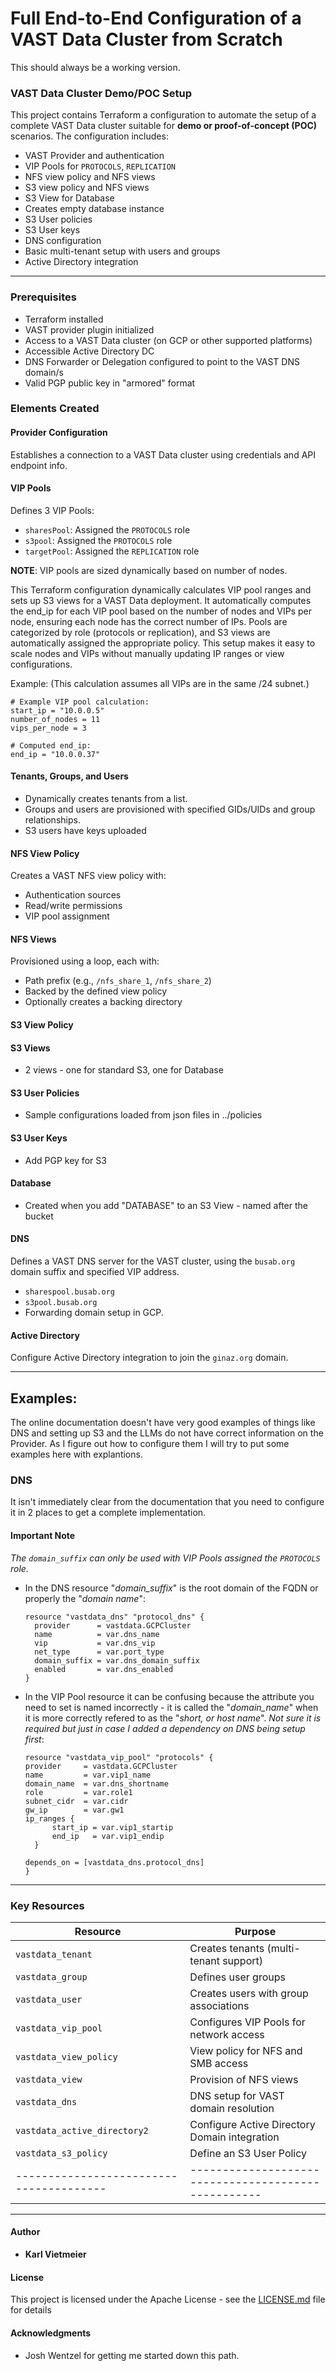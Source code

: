 # Full End-to-End Configuration of a VAST Data Cluster from Scratch

This should always be a working version.


### VAST Data Cluster Demo/POC Setup

This project contains Terraform a configuration to automate the setup of a complete VAST Data cluster suitable for **demo or proof-of-concept (POC)** scenarios. The configuration includes:

- VAST Provider and authentication
- VIP Pools for `PROTOCOLS`, `REPLICATION`
- NFS view policy and NFS views
- S3 view policy and NFS views
- S3 View for Database
- Creates empty database instance
- S3 User policies
- S3 User keys
- DNS configuration
- Basic multi-tenant setup with users and groups
- Active Directory integration

---

### Prerequisites
- Terraform installed
- VAST provider plugin initialized
- Access to a VAST Data cluster (on GCP or other supported platforms)
- Accessible Active Directory DC
- DNS Forwarder or Delegation configured to point to the VAST DNS domain/s
- Valid PGP public key in "armored" format

### Elements Created

####  Provider Configuration
Establishes a connection to a VAST Data cluster using credentials and API endpoint info.

####  VIP Pools
Defines 3 VIP Pools:
- `sharesPool`: Assigned the `PROTOCOLS` role
- `s3pool`: Assigned the `PROTOCOLS` role
- `targetPool`: Assigned the `REPLICATION` role

**NOTE**: VIP pools are sized dynamically based on number of nodes.

This Terraform configuration dynamically calculates VIP pool ranges and sets up S3 views for a VAST Data deployment. It automatically computes the end_ip for each VIP pool based on the number of nodes and VIPs per node, ensuring each node has the correct number of IPs. Pools are categorized by role (protocols or replication), and S3 views are automatically assigned the appropriate policy. This setup makes it easy to scale nodes and VIPs without manually updating IP ranges or view configurations.

Example:  (This calculation assumes all VIPs are in the same /24 subnet.)

  ```hcl
  # Example VIP pool calculation:
  start_ip = "10.0.0.5"
  number_of_nodes = 11
  vips_per_node = 3

  # Computed end_ip:
  end_ip = "10.0.0.37"
  ```

####  Tenants, Groups, and Users
- Dynamically creates tenants from a list.
- Groups and users are provisioned with specified GIDs/UIDs and group relationships.
- S3 users have keys uploaded

####  NFS View Policy
Creates a VAST NFS view policy with:
- Authentication sources
- Read/write permissions
- VIP pool assignment

####  NFS Views
Provisioned using a loop, each with:
- Path prefix (e.g., `/nfs_share_1`, `/nfs_share_2`)
- Backed by the defined view policy
- Optionally creates a backing directory

####  S3 View Policy

####  S3 Views
- 2 views - one for standard S3, one for Database

####  S3 User Policies
- Sample configurations loaded from json files in ../policies

####  S3 User Keys
- Add PGP key for S3

####  Database
- Created when you add "DATABASE" to an S3 View - named after the bucket

####  DNS
Defines a VAST DNS server for the VAST cluster, using the `busab.org` domain suffix and specified VIP address.
- `sharespool.busab.org`
- `s3pool.busab.org`
- Forwarding domain setup in GCP.

####  Active Directory
Configure Active Directory integration to join the `ginaz.org` domain.

---

## Examples:

The online documentation doesn't have very good examples of things like DNS and setting up S3 and the LLMs do not have correct information on the Provider. As I figure out how to configure them I will try to put some examples here with explantions.

### DNS
It isn't immediately clear from the documentation that you need to configure it in 2 places to get a complete implementation.  
  
#### Important Note  
*The `domain_suffix` can only be used with VIP Pools assigned the `PROTOCOLS` role.*  
  
- In the DNS resource "*domain_suffix*" is the root domain of the FQDN or properly the "*domain name*":

  ```hcl
  resource "vastdata_dns" "protocol_dns" {
    provider      = vastdata.GCPCluster
    name          = var.dns_name
    vip           = var.dns_vip
    net_type      = var.port_type
    domain_suffix = var.dns_domain_suffix
    enabled       = var.dns_enabled
  }
  ```
- In the VIP Pool resource it can be confusing because the attribute you need to set is named incorrectly - it is called the "*domain_name*" when it is more correctly refered to as the "*short, or host name*". *Not sure it is required but just in case I added a dependency on DNS being setup first*:

  ```hcl
  resource "vastdata_vip_pool" "protocols" {
  provider     = vastdata.GCPCluster
  name         = var.vip1_name
  domain_name  = var.dns_shortname
  role         = var.role1
  subnet_cidr  = var.cidr
  gw_ip        = var.gw1
  ip_ranges {
        start_ip = var.vip1_startip
        end_ip   = var.vip1_endip
    }
    
  depends_on = [vastdata_dns.protocol_dns]
  }
  ```

---

###  Key Resources

| Resource                              | Purpose                                           |
|---------------------------------------|---------------------------------------------------|
| `vastdata_tenant`                     | Creates tenants (multi-tenant support)            |
| `vastdata_group`                      | Defines user groups                               |
| `vastdata_user`                       | Creates users with group associations             |
| `vastdata_vip_pool`                   | Configures VIP Pools for network access           |
| `vastdata_view_policy`                | View policy for NFS and SMB access                |
| `vastdata_view`                       | Provision of NFS views                            |
| `vastdata_dns`                        | DNS setup for VAST domain resolution              |
| `vastdata_active_directory2`          | Configure Active Directory Domain integration     |
| `vastdata_s3_policy`                  | Define an S3 User Policy     |
|---------------------------------------|---------------------------------------------------|

---

#### Author

* **Karl Vietmeier**

#### License

This project is licensed under the Apache License - see the [LICENSE.md](../../LICENSE.md) file for details

#### Acknowledgments

* Josh Wentzel for getting me started down this path.